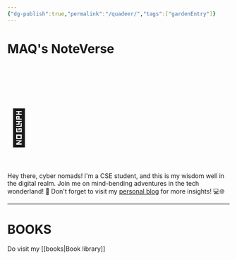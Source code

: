 ```yaml
---
{"dg-publish":true,"permalink":"/quadeer/","tags":["gardenEntry"]}
---
```


# MAQ's NoteVerse
 <h1 style="font-size: 80px">📒</h1>
 Hey there, cyber nomads! I'm a CSE student, and this is my wisdom well in the digital realm. Join me on mind-bending adventures in the tech wonderland! 🚀 Don't forget to visit my <a href="https://themaqblog.netlify.app/">personal blog</a> for more insights! 💻🌐 
 <hr>

# BOOKS
Do visit my [[books\|Book library]]






